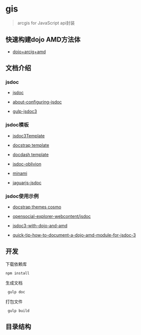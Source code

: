 # gis
> arcgis for JavaScript api封装

## 快速构建dojo AMD方法体
- [dojo+arcig+amd](http://swingley.github.io/arg/)

## 文档介绍
### jsdoc
- [jsdoc](http://www.css88.com/doc/jsdoc/about-including-readme.html)

- [about-configuring-jsdoc](http://usejsdoc.org/about-configuring-jsdoc.html)

- [gulp-jsdoc3](https://github.com/mlucool/gulp-jsdoc3)

### jsdoc模板
- [jsdoc3Template](https://github.com/danyg/jsdoc3Template/wiki#screenshots)

- [docstrap template](https://github.com/docstrap/docstrap)

- [docdash template](https://github.com/clenemt/docdash)

- [jsdoc-oblivion](https://github.com/miguelmota/jsdoc-oblivion)

- [minami](https://github.com/nijikokun/minami)

- [jaguarjs-jsdoc](https://github.com/davidshimjs/jaguarjs-jsdoc)

### jsdoc使用示例
- [docstrap themes cosmo](http://docstrap.github.io/docstrap/themes/cosmo/base_chains.js.html)

- [opensocial-explorer-webcontent/jsdoc](http://opensocial.github.io/explorer/opensocial-explorer-webcontent/jsdoc/ExplorerContainer.js.html)

- [jsdoc3-with-dojo-and-amd](http://stackoverflow.com/questions/26412807/jsdoc3-with-dojo-and-amd)

- [quick-tip-how-to-document-a-dojo-amd-module-for-jsdoc-3](https://www.speich.net/articles/en/2013/08/16/quick-tip-how-to-document-a-dojo-amd-module-for-jsdoc-3/)

## 开发
下载依赖库
```
npm install
```
生成文档
```
 gulp doc
```
打包文件
```
 gulp build
```
## 目录结构
